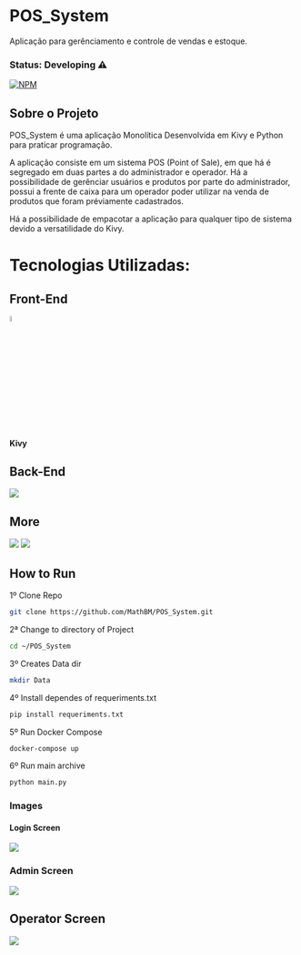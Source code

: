 # POS_System 

Aplicação para gerênciamento e controle de vendas e estoque.

### Status: Developing ⚠️ 

[![NPM](https://img.shields.io/npm/l/react)](https://github.com/MathBM/App.ManagerStock/blob/master/LICENSE)

## Sobre o Projeto
POS_System é uma aplicação Monolítica Desenvolvida em Kivy e Python para praticar programação.

A aplicação consiste em um sistema POS (Point of Sale), em que há é segregado em duas partes a do administrador e operador. Há a possibilidade de gerênciar usuários e produtos por parte do administrador, possui a frente de caixa para um operador poder utilizar na venda de produtos que foram préviamente cadastrados.

Há a possibilidade de empacotar a aplicação para qualquer tipo de sistema devido a versatilidade do Kivy.

# Tecnologias Utilizadas:

## Front-End
  <div>
    <img src="https://kivy.org/static/images/logo_kivy_white.png" width=5%>
    <h4> Kivy </h4>
  </div>

## Back-End
  <div>
    <img src="https://img.shields.io/badge/Python-3776AB?style=for-the-badge&logo=python&logoColor=white"> 
  </div>

## More
  <div>
   <img src="https://img.shields.io/badge/docker-%230db7ed.svg?style=for-the-badge&logo=docker&logoColor=white">
   <img src="https://img.shields.io/badge/mysql-%2300f.svg?style=for-the-badge&logo=mysql&logoColor=white">
  </div>
  
## How to Run

  1º Clone Repo
```bash
git clone https://github.com/MathBM/POS_System.git
```
  2ª Change to directory of Project
```bash 
cd ~/POS_System
```
  3º Creates Data dir
```bash
mkdir Data
```
  4º Install dependes of requeriments.txt
```bash
pip install requeriments.txt
```
  5º Run Docker Compose
```bash
docker-compose up
```
  6º Run main archive
```bash
python main.py
```

### Images

#### Login Screen
<img src="https://github.com/MathBM/POS_System/blob/master/assets/Login_Screen.png">

### Admin Screen
<img src="https://github.com/MathBM/POS_System/blob/master/assets/Admin_Screen_Logins.png">

## Operator Screen
<img src="https://github.com/MathBM/POS_System/blob/master/assets/Operator_Screen_Sale.png">
